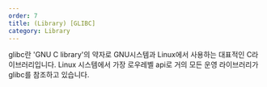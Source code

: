 ```yaml
---
order: 7
title: (Library) [GLIBC]
category: Library
---
```


glibc란 'GNU C library'의 약자로 GNU시스템과 Linux에서 사용하는 대표적인 C라이브러리입니다. Linux 시스템에서 가장 로우레벨 api로 거의 모든 운영 라이브러리가 glibc를 참조하고 있습니다.

